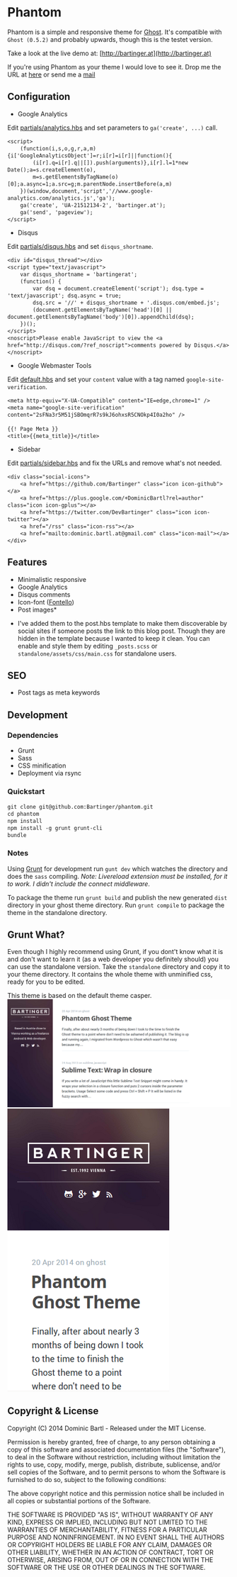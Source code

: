 # Phantom

Phantom is a simple and responsive theme for [Ghost](http://github.com/tryghost/ghost/). It's compatible with ```Ghost (0.5.2)``` and probably upwards, though this is the testet version.

Take a look at the live demo at: [http://bartinger.at](http://bartinger.at)

If you're using Phantom as your theme I would love to see it. Drop me the URL at [here](https://plus.google.com/+DominicBartl) or send me a [mail](mailto:dominic.bartl.at@gmail.com)

## Configuration
*  Google Analytics 

Edit [partials/analytics.hbs](https://github.com/Bartinger/phantom/blob/master/partials/analytics.hbs) and set parameters to `ga('create', ...)` call.

	<script>
		(function(i,s,o,g,r,a,m){i['GoogleAnalyticsObject']=r;i[r]=i[r]||function(){
			(i[r].q=i[r].q||[]).push(arguments)},i[r].l=1*new Date();a=s.createElement(o),
			m=s.getElementsByTagName(o)[0];a.async=1;a.src=g;m.parentNode.insertBefore(a,m)
		})(window,document,'script','//www.google-analytics.com/analytics.js','ga');
		ga('create', 'UA-21512134-2', 'bartinger.at');
		ga('send', 'pageview');
	</script>

*  Disqus

Edit [partials/disqus.hbs](https://github.com/Bartinger/phantom/blob/master/partials/disqus.hbs) and set `disqus_shortname`.

	<div id="disqus_thread"></div>
	<script type="text/javascript">
		var disqus_shortname = 'bartingerat';
		(function() {
			var dsq = document.createElement('script'); dsq.type = 'text/javascript'; dsq.async = true;
			dsq.src = '//' + disqus_shortname + '.disqus.com/embed.js';
			(document.getElementsByTagName('head')[0] || document.getElementsByTagName('body')[0]).appendChild(dsq);
		})();
	</script>
	<noscript>Please enable JavaScript to view the <a href="http://disqus.com/?ref_noscript">comments powered by Disqus.</a></noscript>

*  Google Webmaster Tools

Edit [default.hbs](https://github.com/Bartinger/phantom/blob/master/default.hbs) and set your `content` value with a tag named `google-site-verification`.

	<meta http-equiv="X-UA-Compatible" content="IE=edge,chrome=1" />
	<meta name="google-site-verification" content="2sFNa3r5M51jSBOmqrR7s9kJ6ohxsR5CNOkp4I0a2ho" />

	{{! Page Meta }}
	<title>{{meta_title}}</title>

*  Sidebar

Edit [partials/sidebar.hbs](https://github.com/Bartinger/phantom/blob/master/partials/sidebar.hbs) and fix the URLs and remove what's not needed.

	<div class="social-icons">
		<a href="https://github.com/Bartinger" class="icon icon-github"></a>
		<a href="https://plus.google.com/+DominicBartl?rel=author" class="icon icon-gplus"></a>
		<a href="https://twitter.com/DevBartinger" class="icon icon-twitter"></a>
		<a href="/rss" class="icon-rss"></a>
		<a href="mailto:dominic.bartl.at@gmail.com" class="icon-mail"></a>
	</div>



## Features
- Minimalistic responsive
- Google Analytics
- Disqus comments
- Icon-font ([Fontello](/assets/fonts/config.json))
- Post images*

* I've added them to the post.hbs template to make them discoverable by social sites if someone posts the link to this blog post. Though they are hidden in the template because I wanted to keep it clean. You can enable and style them by editing ```_posts.scss``` or ```standalone/assets/css/main.css``` for standalone users.

## SEO
- Post tags as meta keywords

## Development

### Dependencies

- Grunt
- Sass
- CSS minification
- Deployment via rsync

### Quickstart

```
git clone git@github.com:Bartinger/phantom.git
cd phantom
npm install
npm install -g grunt grunt-cli
bundle
```

### Notes

Using [Grunt](http://gruntjs.com) for development run ```gunt dev``` which watches the directory and does the ```sass``` compiling. *Note: Livereload extension must be installed, for it to work. I didn't include the connect middleware*.

To package the theme run ```grunt build``` and publish the new generated ```dist``` directory in your ghost theme directory. Run ```grunt compile``` to package the theme in the standalone directory.

## Grunt What?
Even though I highly recommend using Grunt, if you dont't know what it is and don't want to learn it (as a web developer you definitely should) you can use the standalone version. Take the ```standalone``` directory and copy it to your theme directory. It contains the whole theme with unminified css, ready for you to be edited.

This theme is based on the default theme casper.
![Desktop](screen_desktop.png "Desktop screenshot")
![Mobile](screen_mobile.png "Mobile screenshot")


## Copyright & License

Copyright (C) 2014 Dominic Bartl - Released under the MIT License.

Permission is hereby granted, free of charge, to any person obtaining a copy of this software and associated documentation files (the "Software"), to deal in the Software without restriction, including without limitation the rights to use, copy, modify, merge, publish, distribute, sublicense, and/or sell copies of the Software, and to permit persons to whom the Software is furnished to do so, subject to the following conditions:

The above copyright notice and this permission notice shall be included in all copies or substantial portions of the Software.

THE SOFTWARE IS PROVIDED "AS IS", WITHOUT WARRANTY OF ANY KIND, EXPRESS OR IMPLIED, INCLUDING BUT NOT LIMITED TO THE WARRANTIES OF MERCHANTABILITY, FITNESS FOR A PARTICULAR PURPOSE AND
NONINFRINGEMENT. IN NO EVENT SHALL THE AUTHORS OR COPYRIGHT HOLDERS BE LIABLE FOR ANY CLAIM, DAMAGES OR OTHER LIABILITY, WHETHER IN AN ACTION OF CONTRACT, TORT OR OTHERWISE, ARISING FROM, OUT OF OR IN CONNECTION WITH THE SOFTWARE OR THE USE OR OTHER DEALINGS IN THE SOFTWARE.
